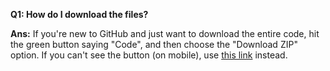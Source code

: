 **Q1: How do I download the files?**

**Ans:** If you're new to GitHub and just want to download the entire code, hit the green button saying "Code", and then choose the "Download ZIP" option. If you can't see the button (on mobile), use [this link](https://github.com/sheryar827/Complete-JavaScript-Course/archive/refs/heads/main.zip) instead.
